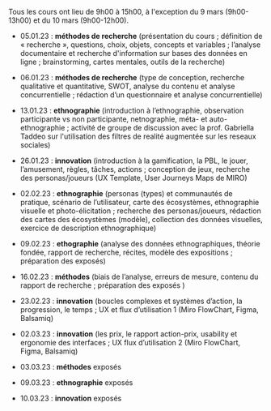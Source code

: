 Tous les cours ont lieu de 9h00 à 15h00, à l'exception du 9 mars (9h00-13h00) et du 10 mars (9h00-12h00).

* 05.01.23 : **méthodes de recherche** (présentation du cours ; définition de « recherche », questions, choix, objets, concepts et variables ; l’analyse documentaire et recherche d'information sur bases des données en ligne ; brainstorming, cartes mentales, outils de la recherche)

* 06.01.23 : **méthodes de recherche** (type de conception, recherche qualitative et quantitative, SWOT, analyse du contenu et analyse concurrentielle ; rédaction d’un questionnaire et analyse concurrentielle)

* 13.01.23 : **ethnographie** (introduction à l’ethnographie, observation participante vs non participante, netnographie, méta- et auto-ethnographie ; activité de groupe de discussion avec la prof. Gabriella Taddeo sur l'utilisation des filtres de realité augmentée sur les reseaux sociales)

* 26.01.23 : **innovation** (introduction à la gamification, la PBL, le jouer, l’amusement, règles, tâches, actions ; conception de jeux, recherche des personas/joueurs (UX Template, User Journeys Maps de MIRO) 

* 02.02.23 : **ethnographie** (personas (types) et communautés de pratique, scénario de l’utilisateur, carte des écosystèmes, ethnographie visuelle et photo-élicitation ; recherche des personas/joueurs, rédaction des cartes des écosystèmes (modèle), collection des données visuelles, exercice de description ethnographique)

* 09.02.23 : **ethographie** (analyse des données ethnographiques, théorie fondée, rapport de recherche, récites, modèle des expositions ; préparation des exposés) 

* 16.02.23 : **méthodes** (biais de l’analyse, erreurs de mesure, contenu du rapport de recherche ; préparation des exposés )

* 23.02.23 : **innovation** (boucles complexes et systèmes d’action, la progression, le temps ; UX et flux d’utilisation 1 (Miro FlowChart,
Figma, Balsamiq)

* 02.03.23 : **innovation** (les prix, le rapport action-prix, usability et ergonomie des interfaces ; UX flux d’utilisation 2 (Miro FlowChart,
Figma, Balsamiq)

* 03.03.23 : **méthodes** exposés

* 09.03.23 : **ethnographie** exposés

* 10.03.23 : **innovation** exposés
